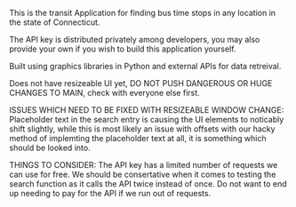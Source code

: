 This is the transit Application for finding bus time stops in any location in the state of Connecticut.

The API key is distributed privately among developers, you may also provide your own if you wish to build this application yourself.

Built using graphics libraries in Python and external APIs for data retreival.

Does not have resizeable UI yet, DO NOT PUSH DANGEROUS OR HUGE CHANGES TO MAIN, check with everyone else first.

ISSUES WHICH NEED TO BE FIXED WITH RESIZEABLE WINDOW CHANGE:
Placeholder text in the search entry is causing the UI elements to noticably shift slightly, while this is most likely an issue with offsets with our hacky method of implemting the placeholder text
at all, it is something which should be looked into.

THINGS TO CONSIDER:
The API key has a limited number of requests we can use for free. We should be consertative when it comes to testing the search function as it calls the API twice instead of once. Do not want to end up needing
to pay for the API if we run out of requests.
